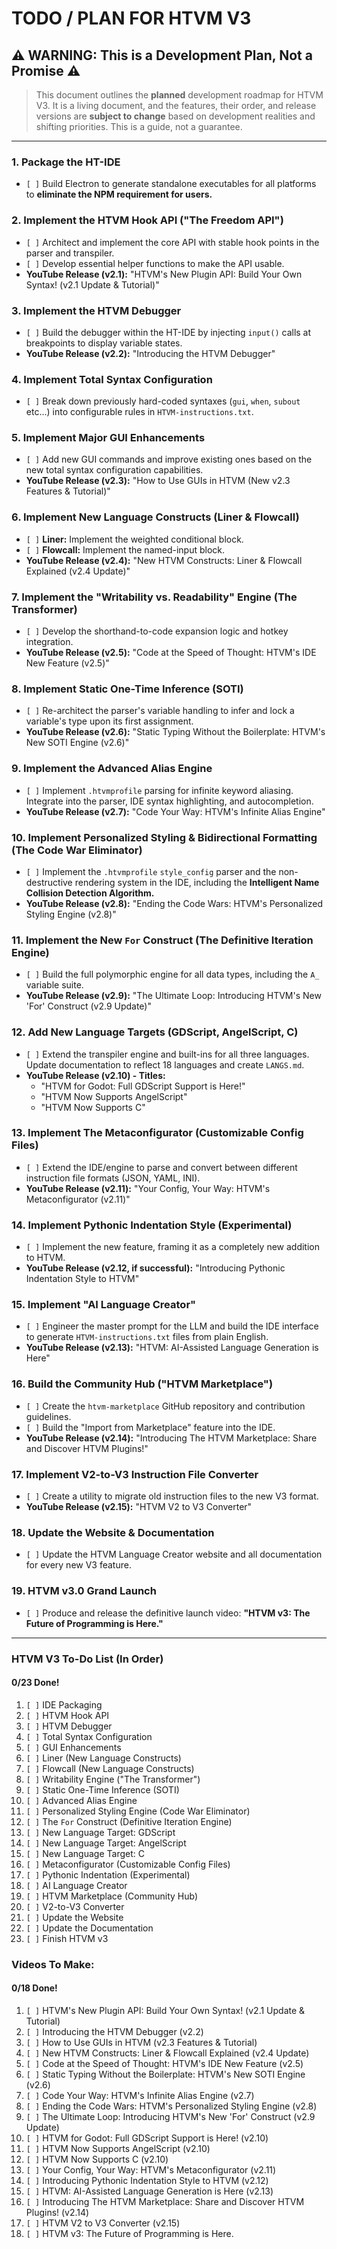 # TODO / PLAN FOR HTVM V3

## ⚠️ **WARNING: This is a Development Plan, Not a Promise** ⚠️

> This document outlines the **planned** development roadmap for HTVM V3. It is a living document, and the features, their order, and release versions are **subject to change** based on development realities and shifting priorities. This is a guide, not a guarantee.

---

### **1. Package the HT-IDE**
-   `[ ]` Build Electron to generate standalone executables for all platforms to **eliminate the NPM requirement for users.**

### **2. Implement the HTVM Hook API ("The Freedom API")**
-   `[ ]` Architect and implement the core API with stable hook points in the parser and transpiler.
-   `[ ]` Develop essential helper functions to make the API usable.
-   **YouTube Release (v2.1):** "HTVM's New Plugin API: Build Your Own Syntax! (v2.1 Update & Tutorial)"

### **3. Implement the HTVM Debugger**
-   `[ ]` Build the debugger within the HT-IDE by injecting `input()` calls at breakpoints to display variable states.
-   **YouTube Release (v2.2):** "Introducing the HTVM Debugger"

### **4. Implement Total Syntax Configuration**
-   `[ ]` Break down previously hard-coded syntaxes (`gui`, `when`, `subout` etc...) into configurable rules in `HTVM-instructions.txt`.

### **5. Implement Major GUI Enhancements**
-   `[ ]` Add new GUI commands and improve existing ones based on the new total syntax configuration capabilities.
-   **YouTube Release (v2.3):** "How to Use GUIs in HTVM (New v2.3 Features & Tutorial)"

### **6. Implement New Language Constructs (Liner & Flowcall)**
-   `[ ]` **Liner:** Implement the weighted conditional block.
-   `[ ]` **Flowcall:** Implement the named-input block.
-   **YouTube Release (v2.4):** "New HTVM Constructs: Liner & Flowcall Explained (v2.4 Update)"

### **7. Implement the "Writability vs. Readability" Engine (The Transformer)**
-   `[ ]` Develop the shorthand-to-code expansion logic and hotkey integration.
-   **YouTube Release (v2.5):** "Code at the Speed of Thought: HTVM's IDE New Feature (v2.5)"

### **8. Implement Static One-Time Inference (SOTI)**
-   `[ ]` Re-architect the parser's variable handling to infer and lock a variable's type upon its first assignment.
-   **YouTube Release (v2.6):** "Static Typing Without the Boilerplate: HTVM's New SOTI Engine (v2.6)"

### **9. Implement the Advanced Alias Engine**
-   `[ ]` Implement `.htvmprofile` parsing for infinite keyword aliasing. Integrate into the parser, IDE syntax highlighting, and autocompletion.
-   **YouTube Release (v2.7):** "Code Your Way: HTVM's Infinite Alias Engine"

### **10. Implement Personalized Styling & Bidirectional Formatting (The Code War Eliminator)**
-   `[ ]` Implement the `.htvmprofile` `style_config` parser and the non-destructive rendering system in the IDE, including the **Intelligent Name Collision Detection Algorithm.**
-   **YouTube Release (v2.8):** "Ending the Code Wars: HTVM's Personalized Styling Engine (v2.8)"

### **11. Implement the New `For` Construct (The Definitive Iteration Engine)**
-   `[ ]` Build the full polymorphic engine for all data types, including the `A_` variable suite.
-   **YouTube Release (v2.9):** "The Ultimate Loop: Introducing HTVM's New 'For' Construct (v2.9 Update)"

### **12. Add New Language Targets (GDScript, AngelScript, C)**
-   `[ ]` Extend the transpiler engine and built-ins for all three languages. Update documentation to reflect 18 languages and create `LANGS.md`.
-   **YouTube Release (v2.10) - Titles:**
    -   "HTVM for Godot: Full GDScript Support is Here!"
    -   "HTVM Now Supports AngelScript"
    -   "HTVM Now Supports C"

### **13. Implement The Metaconfigurator (Customizable Config Files)**
-   `[ ]` Extend the IDE/engine to parse and convert between different instruction file formats (JSON, YAML, INI).
-   **YouTube Release (v2.11):** "Your Config, Your Way: HTVM's Metaconfigurator (v2.11)"

### **14. Implement Pythonic Indentation Style (Experimental)**
-   `[ ]` Implement the new feature, framing it as a completely new addition to HTVM.
-   **YouTube Release (v2.12, if successful):** "Introducing Pythonic Indentation Style to HTVM"

### **15. Implement "AI Language Creator"**
-   `[ ]` Engineer the master prompt for the LLM and build the IDE interface to generate `HTVM-instructions.txt` files from plain English.
-   **YouTube Release (v2.13):** "HTVM: AI-Assisted Language Generation is Here"

### **16. Build the Community Hub ("HTVM Marketplace")**
-   `[ ]` Create the `htvm-marketplace` GitHub repository and contribution guidelines.
-   `[ ]` Build the "Import from Marketplace" feature into the IDE.
-   **YouTube Release (v2.14):** "Introducing The HTVM Marketplace: Share and Discover HTVM Plugins!"

### **17. Implement V2-to-V3 Instruction File Converter**
-   `[ ]` Create a utility to migrate old instruction files to the new V3 format.
-   **YouTube Release (v2.15):** "HTVM V2 to V3 Converter"

### **18. Update the Website & Documentation**
-   `[ ]` Update the HTVM Language Creator website and all documentation for every new V3 feature.

### **19. HTVM v3.0 Grand Launch**
-   `[ ]` Produce and release the definitive launch video: **"HTVM v3: The Future of Programming is Here."**

---

### **HTVM V3 To-Do List (In Order)**

#### 0/23 Done!

1.  `[ ]` IDE Packaging
2.  `[ ]` HTVM Hook API
3.  `[ ]` HTVM Debugger
4.  `[ ]` Total Syntax Configuration
5.  `[ ]` GUI Enhancements
6.  `[ ]` Liner (New Language Constructs)
7.  `[ ]` Flowcall (New Language Constructs)
8.  `[ ]` Writability Engine ("The Transformer")
9.  `[ ]` Static One-Time Inference (SOTI)
10. `[ ]` Advanced Alias Engine
11. `[ ]` Personalized Styling Engine (Code War Eliminator)
12. `[ ]` The `For` Construct (Definitive Iteration Engine)
13. `[ ]` New Language Target: GDScript
14. `[ ]` New Language Target: AngelScript
15. `[ ]` New Language Target: C
16. `[ ]` Metaconfigurator (Customizable Config Files)
17. `[ ]` Pythonic Indentation (Experimental)
18. `[ ]` AI Language Creator
19. `[ ]` HTVM Marketplace (Community Hub)
20. `[ ]` V2-to-V3 Converter
21. `[ ]` Update the Website
22. `[ ]` Update the Documentation
23. `[ ]` Finish HTVM v3

### **Videos To Make:**

#### 0/18 Done!

1. `[ ]` HTVM's New Plugin API: Build Your Own Syntax! (v2.1 Update & Tutorial)
2. `[ ]` Introducing the HTVM Debugger (v2.2)
3. `[ ]` How to Use GUIs in HTVM (v2.3 Features & Tutorial)
4. `[ ]` New HTVM Constructs: Liner & Flowcall Explained (v2.4 Update)
5. `[ ]` Code at the Speed of Thought: HTVM's IDE New Feature (v2.5)
6. `[ ]` Static Typing Without the Boilerplate: HTVM's New SOTI Engine (v2.6)
7. `[ ]` Code Your Way: HTVM's Infinite Alias Engine (v2.7)
8. `[ ]` Ending the Code Wars: HTVM's Personalized Styling Engine (v2.8)
9. `[ ]` The Ultimate Loop: Introducing HTVM's New 'For' Construct (v2.9 Update)
10. `[ ]` HTVM for Godot: Full GDScript Support is Here! (v2.10)
11. `[ ]` HTVM Now Supports AngelScript (v2.10)
12. `[ ]` HTVM Now Supports C (v2.10)
13. `[ ]` Your Config, Your Way: HTVM's Metaconfigurator (v2.11)
14. `[ ]` Introducing Pythonic Indentation Style to HTVM (v2.12)
15. `[ ]` HTVM: AI-Assisted Language Generation is Here (v2.13)
16. `[ ]` Introducing The HTVM Marketplace: Share and Discover HTVM Plugins! (v2.14)
17. `[ ]` HTVM V2 to V3 Converter (v2.15)
18. `[ ]` HTVM v3: The Future of Programming is Here.

